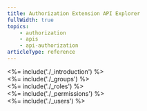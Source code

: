 ```yaml
---
title: Authorization Extension API Explorer
fullWidth: true
topics:
    - authorization
    - apis
    - api-authorization
articleType: reference
---
```


<div class="api-section" data-section="none">
  <%= include('./_introduction') %>
</div>

<div class="api-section" data-section="none">
  <%= include('./_groups') %>
</div>

<div class="api-section" data-section="none">
  <%= include('./_roles') %>
</div>

<div class="api-section" data-section="none">
  <%= include('./_permissions') %>
</div>

<div class="api-section" data-section="none">
  <%= include('./_users') %>
</div>
